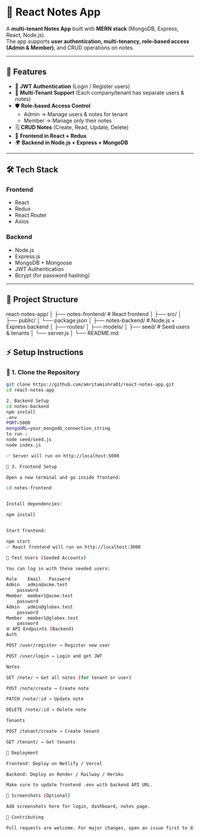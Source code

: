 # 📝 React Notes App

A **multi-tenant Notes App** built with **MERN stack** (MongoDB, Express, React, Node.js).  
The app supports **user authentication, multi-tenancy, role-based access (Admin & Member)**, and CRUD operations on notes.

---

## 🚀 Features
- 🔐 **JWT Authentication** (Login / Register users)
- 👥 **Multi-Tenant Support** (Each company/tenant has separate users & notes)
- 🛡 **Role-based Access Control**
  - Admin → Manage users & notes for tenant
  - Member → Manage only their notes
- 🗒 **CRUD Notes** (Create, Read, Update, Delete)
- 🎨 **Frontend in React + Redux**
- 🌍 **Backend in Node.js + Express + MongoDB**

---

## 🛠 Tech Stack
### Frontend
- React
- Redux
- React Router
- Axios

### Backend
- Node.js
- Express.js
- MongoDB + Mongoose
- JWT Authentication
- Bcrypt (for password hashing)

---

## 📂 Project Structure
react-notes-app/
│
├── notes-frontend/ # React frontend
│ ├── src/
│ ├── public/
│ └── package.json
│
├── notes-backend/ # Node.js + Express backend
│ ├── routes/
│ ├── models/
│ ├── seed/ # Seed users & tenants
│ └── server.js
│
└── README.md


## ⚡ Setup Instructions

### 🔹 1. Clone the Repository
```bash
git clone https://github.com/amritamishra01/react-notes-app.git
cd react-notes-app

2. Backend Setup
cd notes-backend
npm install
.env
PORT=5000
mongoURL=your_mongodb_connection_string
to run :
node seed/seed.js
node index.js

✅ Server will run on http://localhost:5000

🔹 3. Frontend Setup

Open a new terminal and go inside frontend:

cd notes-frontend


Install dependencies:

npm install


Start frontend:

npm start
✅ React frontend will run on http://localhost:3000

🔑 Test Users (Seeded Accounts)

You can log in with these seeded users:

Role	Email	Password
Admin	admin@acme.test
	password
Member	member1@acme.test
	password
Admin	admin@globex.test
	password
Member	member1@globex.test
	password
🌐 API Endpoints (Backend)
Auth

POST /user/register → Register new user

POST /user/login → Login and get JWT

Notes

GET /note/ → Get all notes (for tenant or user)

POST /note/create → Create note

PATCH /note/:id → Update note

DELETE /note/:id → Delete note

Tenants

POST /tenant/create → Create tenant

GET /tenant/ → Get tenants

🚀 Deployment

Frontend: Deploy on Netlify / Vercel

Backend: Deploy on Render / Railway / Heroku

Make sure to update frontend .env with backend API URL.

📸 Screenshots (Optional)

Add screenshots here for login, dashboard, notes page.

🤝 Contributing

Pull requests are welcome. For major changes, open an issue first to discuss what you would like to change.

